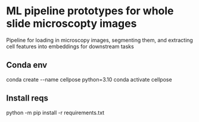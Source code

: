 # ML pipeline prototypes for whole slide microscopty images 
Pipeline for loading in microscopy images, segmenting them, and extracting cell features into embeddings for downstream tasks

## Conda env
conda create --name cellpose python=3.10
conda activate cellpose

## Install reqs
python -m pip install -r requirements.txt 
